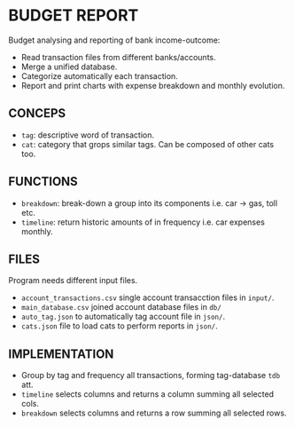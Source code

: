 # BUDGET REPORT
Budget analysing and reporting of bank income-outcome:
 * Read transaction files from different banks/accounts.
 * Merge a unified database.
 * Categorize automatically each transaction.
 * Report and print charts with expense breakdown and monthly evolution.

## CONCEPS
 * `tag`: descriptive word of transaction.
 * `cat`: category that grops similar tags. Can be composed of other cats too.

## FUNCTIONS
* `breakdown`: break-down a group into its components i.e. car -> gas, toll etc.
* `timeline`: return historic amounts of in frequency i.e. car expenses monthly.

## FILES
Program needs different input files.
 * `account_transactions.csv` single account transacction files in `input/`.
 * `main_database.csv` joined account database files in `db/`
 * `auto_tag.json` to automatically tag account file in `json/`.
 * `cats.json` file to load cats to perform reports in `json/`.

## IMPLEMENTATION
* Group by tag and frequency all transactions, forming tag-database `tdb` att.
* `timeline` selects columns and returns a column summing all selected cols.
* `breakdown` selects columns and returns a row summing all selected rows.
